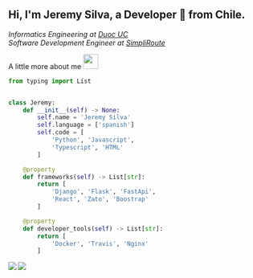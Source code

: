## Hi, I'm Jeremy Silva, a Developer 🚀 from Chile.

<p><em>
Informatics Engineering at <a href="https://www.duoc.cl/">Duoc UC</a><br>
Software Development Engineer at <a href="https://www.simpliroute.com/">SimpliRoute</a><br>
</em></p>

A little more about me <img src="https://media.giphy.com/media/WUlplcMpOCEmTGBtBW/giphy.gif" width="30"> 
```python
from typing import List


class Jeremy:
    def __init__(self) -> None:
        self.name = 'Jeremy Silva'
        self.language = ['spanish']
        self.code = [
            'Python', 'Javascript',
            'Typescript', 'HTML'
        ]

    @property
    def frameworks(self) -> List[str]:
        return [
            'Django', 'Flask', 'FastApi',
            'React', 'Zato', 'Boostrap'
        ]

    @property
    def developer_tools(self) -> List[str]:
        return [
            'Docker', 'Travis', 'Nginx'
        ]

```

<div>
<a href="https://github-readme-stats.vercel.app/api?username=JeremyAndress&theme=tokyonight&show_icons=true">
  <img  align="left" src="https://github-readme-stats.vercel.app/api?username=JeremyAndress&theme=tokyonight&show_icons=true" />
</a>
<a href="https://github-readme-stats.vercel.app/api/top-langs/?username=JeremyAndress&hide=jupyter%20notebook&theme=tokyonight">
  <img align="left" src="https://github-readme-stats.vercel.app/api/top-langs/?username=JeremyAndress&hide=jupyter%20notebook&theme=tokyonight&langs_count=6&layout=compact" />
</a>
</div>
